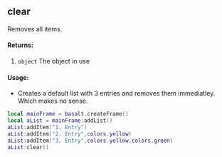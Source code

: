 ## clear
Removes all items.

#### Returns:
1. `object` The object in use

#### Usage:
* Creates a default list with 3 entries and removes them immediatley. Which makes no sense.
```lua
local mainFrame = basalt.createFrame()
local aList = mainFrame:addList()
aList:addItem("1. Entry")
aList:addItem("2. Entry",colors.yellow)
aList:addItem("3. Entry",colors.yellow,colors.green)
aList:clear()
```